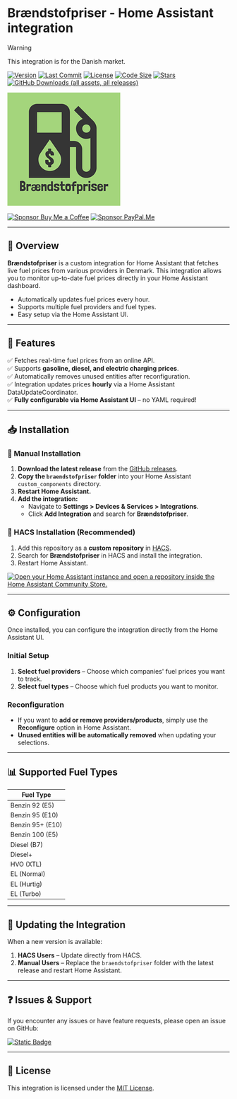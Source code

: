 # Brændstofpriser - Home Assistant integration

> [!Warning]
> This integration is for the Danish market.

[![Version](https://img.shields.io/github/v/release/UnoSite/Braendstofpriser?label=version&style=for-the-badge)](https://github.com/UnoSite/Braendstofpriser/releases/latest)
[![Last Commit](https://img.shields.io/github/last-commit/UnoSite/Braendstofpriser?style=for-the-badge)](https://github.com/UnoSite/Braendstofpriser/commits/main/)
[![License](https://img.shields.io/github/license/UnoSite/Braendstofpriser?style=for-the-badge)](https://github.com/UnoSite/Braendstofpriser/blob/main/LICENSE.md)
[![Code Size](https://img.shields.io/github/languages/code-size/UnoSite/Braendstofpriser?style=for-the-badge)](#)
[![Stars](https://img.shields.io/github/stars/UnoSite/Braendstofpriser?style=for-the-badge)](#)
[![GitHub Downloads (all assets, all releases)](https://img.shields.io/github/downloads/UnoSite/Braendstofpriser/total?style=for-the-badge)](#)

![Logo](https://github.com/UnoSite/Braendstofpriser/blob/main/logo.png)

[![Sponsor Buy Me a Coffee](https://img.shields.io/badge/Sponsor-Buy_Me_a_Coffee-yellow?style=for-the-badge)](https://buymeacoffee.com/UnoSite)
[![Sponsor PayPal.Me](https://img.shields.io/badge/Sponsor-PayPal.me-blue?style=for-the-badge)](https://paypal.me/UnoSite)

---

## 📌 **Overview**

**Brændstofpriser** is a custom integration for Home Assistant that fetches live fuel prices from various providers in Denmark. This integration allows you to monitor up-to-date fuel prices directly in your Home Assistant dashboard.

- Automatically updates fuel prices every hour.
- Supports multiple fuel providers and fuel types.
- Easy setup via the Home Assistant UI.

---

## 🚀 **Features**

✅ Fetches real-time fuel prices from an online API.  
✅ Supports **gasoline, diesel, and electric charging prices**.  
✅ Automatically removes unused entities after reconfiguration.  
✅ Integration updates prices **hourly** via a Home Assistant DataUpdateCoordinator.  
✅ **Fully configurable via Home Assistant UI** – no YAML required!  

---

## 📥 **Installation**

### **🔹 Manual Installation**
1. **Download the latest release** from the [GitHub releases](https://github.com/UnoSite/Braendstofpriser/releases).
2. **Copy the `braendstofpriser` folder** into your Home Assistant `custom_components` directory.
3. **Restart Home Assistant.**
4. **Add the integration:**
   - Navigate to **Settings > Devices & Services > Integrations**.
   - Click **Add Integration** and search for **Brændstofpriser**.

### **🔹 HACS Installation (Recommended)**
1. Add this repository as a **custom repository** in [HACS](https://hacs.xyz/).
2. Search for **Brændstofpriser** in HACS and install the integration.
3. Restart Home Assistant.

[![Open your Home Assistant instance and open a repository inside the Home Assistant Community Store.](https://my.home-assistant.io/badges/hacs_repository.svg)](https://my.home-assistant.io/redirect/hacs_repository/?owner=UnoSite&repository=Braendstofpriser&category=Integration)

---

## ⚙️ **Configuration**

Once installed, you can configure the integration directly from the Home Assistant UI.

### **Initial Setup**
1. **Select fuel providers** – Choose which companies' fuel prices you want to track.
2. **Select fuel types** – Choose which fuel products you want to monitor.

### **Reconfiguration**
- If you want to **add or remove providers/products**, simply use the **Reconfigure** option in Home Assistant.
- **Unused entities will be automatically removed** when updating your selections.

---

## 📊 **Supported Fuel Types**
| Fuel Type |
|-------------|
| Benzin 92 (E5) |
| Benzin 95 (E10) |
| Benzin 95+ (E10) |
| Benzin 100 (E5) |
| Diesel (B7) |
| Diesel+ |
| HVO (XTL) |
| EL (Normal) |
| EL (Hurtig) |
| EL (Turbo) |

---

## 🔧 **Updating the Integration**
When a new version is available:
1. **HACS Users** – Update directly from HACS.
2. **Manual Users** – Replace the `braendstofpriser` folder with the latest release and restart Home Assistant.

---

## ❓ **Issues & Support**
If you encounter any issues or have feature requests, please open an issue on GitHub:

[![Static Badge](https://img.shields.io/badge/Report-issues-E00000?style=for-the-badge)](https://github.com/UnoSite/Braendstofpriser/issues)

---

## 📜 **License**
This integration is licensed under the [MIT License](https://github.com/UnoSite/Braendstofpriser/blob/main/LICENSE.md).
